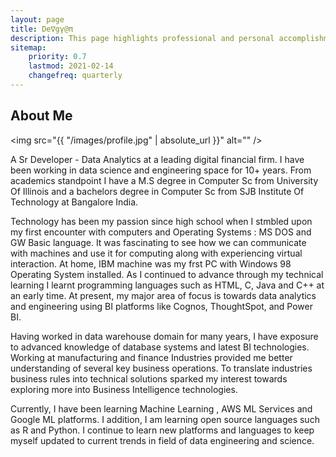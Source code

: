 ```yaml
---
layout: page
title: De∇gγ@π
description: This page highlights professional and personal accomplishments
sitemap:
    priority: 0.7
    lastmod: 2021-02-14
    changefreq: quarterly
---
```

## About Me

<span class="image left"><img src="{{ "/images/profile.jpg" | absolute_url }}" alt="" /></span>

A Sr Developer - Data Analytics at a leading digital financial firm. I have been working in data science and engineering space for 10+ years. From academics standpoint I have a M.S degree in Computer Sc from University Of Illinois and a bachelors degree in Computer Sc from SJB Institute Of Technology at Bangalore India.

Technology has been my passion since high school when I stmbled upon my first encounter with computers and Operating Systems : MS DOS and GW Basic language. It was fascinating to see how we can communicate with machines and use it for computing along with experiencing virtual interaction. At home, IBM machine was my frst PC with Windows 98 Operating System installed. As I continued to advance through my technical learning I learnt programming languages such as HTML, C, Java and C++ at an early time. At present, my major area of focus is towards data analytics and engineering using BI platforms like Cognos, ThoughtSpot, and Power BI. 


  <p>
  Having worked in data warehouse domain for many years, I have exposure to advanced knowledge of database systems and latest BI technologies. Working at manufacturing and finance Industries provided me better understanding of several key business operations. To translate industries business rules into technical solutions sparked my interest towards exploring more into Business Intelligence technologies.
  </p>


Currently, I have been learning Machine Learning , AWS ML Services and Google ML platforms. I addition,  I am learning open source languages such as R and Python. I continue to learn new platforms and languages to keep myself updated to current trends in field of data engineering and science.
